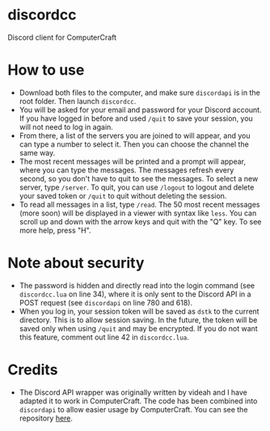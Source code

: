 # discordcc
Discord client for ComputerCraft

# How to use
* Download both files to the computer, and make sure `discordapi` is in the root folder. Then launch `discordcc`.  
* You will be asked for your email and password for your Discord account. If you have logged in before and used `/quit` to save your session, you will not need to log in again.
* From there, a list of the servers you are joined to will appear, and you can type a number to select it. Then you can choose the channel the same way.  
* The most recent messages will be printed and a prompt will appear, where you can type the messages. The messages refresh every second, so you don't have to quit to see the messages. To select a new server, type `/server`. To quit, you can use `/logout` to logout and delete your saved token or `/quit` to quit without deleting the session.  
* To read all messages in a list, type `/read`. The 50 most recent messages (more soon) will be displayed in a viewer with syntax like `less`. You can scroll up and down with the arrow keys and quit with the "Q" key. To see more help, press "H".

# Note about security
* The password is hidden and directly read into the login command (see `discordcc.lua` on line 34), where it is only sent to the Discord API in a POST request (see `discordapi` on line 780 and 618).  
* When you log in, your session token will be saved as `dstk` to the current directory. This is to allow session saving. In the future, the token will be saved only when using `/quit` and may be encrypted. If you do not want this feature, comment out line 42 in `discordcc.lua`.

# Credits
* The Discord API wrapper was originally written by videah and I have adapted it to work in ComputerCraft. The code has been combined into `discordapi` to allow easier usage by ComputerCraft. You can see the repository [here](https://github.com/videah/discord.lua).

